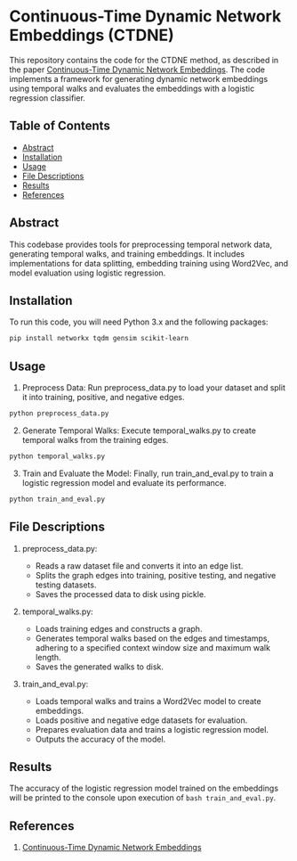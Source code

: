 # Continuous-Time Dynamic Network Embeddings (CTDNE)

This repository contains the code for the CTDNE method, as described in the paper [Continuous-Time Dynamic Network Embeddings](https://dl.acm.org/doi/fullHtml/10.1145/3184558.3191526). The code implements a framework for generating dynamic network embeddings using temporal walks and evaluates the embeddings with a logistic regression classifier.

## Table of Contents
- [Abstract](#abstract)
- [Installation](#installation)
- [Usage](#usage)
- [File Descriptions](#file-descriptions)
- [Results](#results)
- [References](#references)

## Abstract
This codebase provides tools for preprocessing temporal network data, generating temporal walks, and training embeddings. It includes implementations for data splitting, embedding training using Word2Vec, and model evaluation using logistic regression.

## Installation
To run this code, you will need Python 3.x and the following packages:

```bash
pip install networkx tqdm gensim scikit-learn
```
## Usage
1. Preprocess Data: Run preprocess_data.py to load your dataset and split it into training, positive, and negative edges.

```bash
python preprocess_data.py
```

2. Generate Temporal Walks: Execute temporal_walks.py to create temporal walks from the training edges.
```bash
python temporal_walks.py
```

3. Train and Evaluate the Model: Finally, run train_and_eval.py to train a logistic regression model and evaluate its performance.

```bash
python train_and_eval.py
```

## File Descriptions
1. preprocess_data.py:
    - Reads a raw dataset file and converts it into an edge list.
    - Splits the graph edges into training, positive testing, and negative testing datasets.
    - Saves the processed data to disk using pickle.

2. temporal_walks.py:
    - Loads training edges and constructs a graph.
    - Generates temporal walks based on the edges and timestamps, adhering to a specified context window size and maximum walk length.
    - Saves the generated walks to disk.

3. train_and_eval.py:
    - Loads temporal walks and trains a Word2Vec model to create embeddings.
    - Loads positive and negative edge datasets for evaluation.
    - Prepares evaluation data and trains a logistic regression model.
    - Outputs the accuracy of the model.

## Results
The accuracy of the logistic regression model trained on the embeddings will be printed to the console upon execution of ```bash train_and_eval.py```.

## References
1. [Continuous-Time Dynamic Network Embeddings](https://dl.acm.org/doi/fullHtml/10.1145/3184558.3191526)